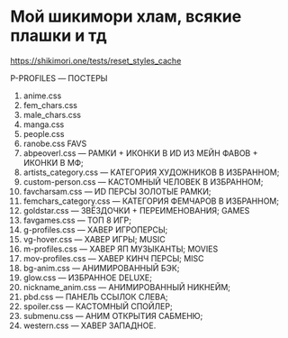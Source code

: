 # Мой шикимори хлам, всякие плашки и тд
https://shikimori.one/tests/reset_styles_cache

P-PROFILES — ПОСТЕРЫ
1. anime.css
2. fem_chars.css
3. male_chars.css
4. manga.css
5. people.css
6. ranobe.css
FAVS
1. abpeoverl.css — РАМКИ + ИКОНКИ В ИD ИЗ МЕЙН ФАВОВ + ИКОНКИ В МФ;
2. artists_category.css — КАТЕГОРИЯ ХУДОЖНИКОВ В ИЗБРАННОМ;
3. custom-person.css — КАСТОМНЫЙ ЧЕЛОВЕК В ИЗБРАННОМ;
4. favcharsam.css — ИD ПЕРСЫ ЗОЛОТЫЕ РАМКИ;
5. femchars_category.css — КАТЕГОРИЯ ФЕМЧАРОВ В ИЗБРАННОМ;
6. goldstar.css — ЗВЁЗДОЧКИ + ПЕРЕИМЕНОВАНИЯ;
GAMES
1. favgames.css — ТОП 8 ИГР;
2. g-profiles.css — ХАВЕР ИГРОПЕРСЫ;
3. vg-hover.css — ХАВЕР ИГРЫ;
MUSIC
1. m-profiles.css — ХАВЕР ЯП МУЗЫКАНТЫ;
MOVIES
1. mov-profiles.css — ХАВЕР КИНЧ ПЕРСЫ;
MISC
1. bg-anim.css — АНИМИРОВАННЫЙ БЭК;
2. glow.css — ИЗБРАННОЕ DELUXE;
3. nickname_anim.css — АНИМИРОВАННЫЙ НИКНЕЙМ;
4. pbd.css — ПАНЕЛЬ ССЫЛОК СЛЕВА;
5. spoiler.css — КАСТОМНЫЙ СПОЙЛЕР;
6. submenu.css — АНИМ ОТКРЫТИЯ САБМЕНЮ;
7. western.css — ХАВЕР ЗАПАДНОЕ.

